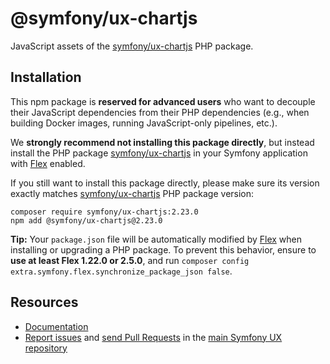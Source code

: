 # @symfony/ux-chartjs

JavaScript assets of the [symfony/ux-chartjs](https://packagist.org/packages/symfony/ux-chartjs) PHP package.

## Installation

This npm package is **reserved for advanced users** who want to decouple their JavaScript dependencies from their PHP dependencies (e.g., when building Docker images, running JavaScript-only pipelines, etc.).

We **strongly recommend not installing this package directly**, but instead  install the PHP package [symfony/ux-chartjs](https://packagist.org/packages/symfony/ux-chartjs) in your Symfony application with [Flex](https://github.com/symfony/flex) enabled.

If you still want to install this package directly, please make sure its version exactly matches [symfony/ux-chartjs](https://packagist.org/packages/symfony/ux-chartjs) PHP package version:
```shell
composer require symfony/ux-chartjs:2.23.0
npm add @symfony/ux-chartjs@2.23.0
```

**Tip:** Your `package.json` file will be automatically modified by [Flex](https://github.com/symfony/flex) when installing or upgrading a PHP package. To prevent this behavior, ensure to **use at least Flex 1.22.0 or 2.5.0**, and run `composer config extra.symfony.flex.synchronize_package_json false`.

## Resources

-   [Documentation](https://symfony.com/bundles/ux-chartjs/current/index.html)
-   [Report issues](https://github.com/symfony/ux/issues) and
    [send Pull Requests](https://github.com/symfony/ux/pulls)
    in the [main Symfony UX repository](https://github.com/symfony/ux)
